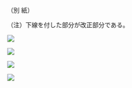 （別 紙）

（注）下線を付した部分が改正部分である。

![](https://www.nta.go.jp/tmp/054f7c37-0a85-4bf3-aae3-efd1d6fe15e4/images/8e9673b158f89654c214ba9cee940ecda8a2a2ec634648d75c10986016dc5f09.jpg)

![](https://www.nta.go.jp/tmp/054f7c37-0a85-4bf3-aae3-efd1d6fe15e4/images/477dbf975dc495c34c120261650f029dc547508ffdd86cda6a04b24ae26886eb.jpg)

![](https://www.nta.go.jp/tmp/054f7c37-0a85-4bf3-aae3-efd1d6fe15e4/images/497663ae993cd9e7df20f6e2a75312471d1367393313b592a36e67279d11e20e.jpg)

![](https://www.nta.go.jp/tmp/054f7c37-0a85-4bf3-aae3-efd1d6fe15e4/images/5479534110565955d3fefe8379a7e352d9d0dab36927d28cd12452622c26fc6e.jpg)